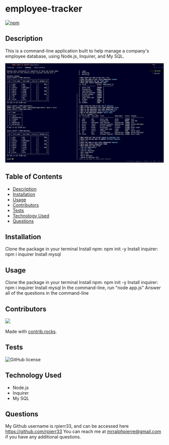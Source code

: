 # employee-tracker
[![npm](https://badge.fury.io/js/inquirer.svg)](http://badge.fury.io/js/inquirer)

## Description
This is a command-line application built to help manage a company's employee database, using Node.js, Inquirer, and My SQL.


![Alt text](https://github.com/rpierr33/employee-tracker/blob/main/img/IMG_7685.jpeg "employee-tracker")


## Table of Contents
- [Description](#description)
- [Installation](#installation)
- [Usage](#usage)
- [Contributors](#contributors)
- [Tests](#tests)
- [Technology Used](#technology-used)
- [Questions](#questions)

## Installation
Clone the package in your terminal
Install npm: npm init -y
Install inquirer: npm i inquirer
Install mysql

## Usage
Clone the package in your terminal
Install npm: npm init -y
Install inquirer: npm i inquirer
Install mysql
In the command-line, run "node app.js"
Answer all of the questions in the command-line

## Contributors
<a href="https://github.com/rpierr33/employee-tracker/graphs/contributors">
  <img src="https://contrib.rocks/image?repo=rpierr33/employee-tracker" />
</a>

Made with [contrib.rocks](https://contrib.rocks).

## Tests
![GitHub license](https://img.shields.io/badge/test-100%25-success)

## Technology Used
- Node.js
- Inquirer
- My SQL

## Questions
My Github username is rpierr33, and can be accessed here https://github.com/rpierr33
You can reach me at mrralphpierre@gmail.com if you have any additional questions.